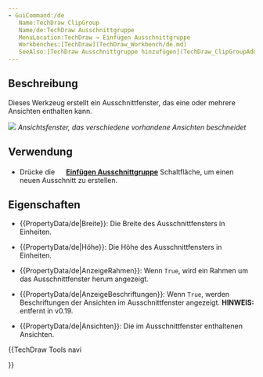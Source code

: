 ```yaml
---
- GuiCommand:/de
   Name:TechDraw ClipGroup
   Name/de:TechDraw Ausschnittgruppe
   MenuLocation:TechDraw → Einfügen Ausschnittgruppe
   Workbenches:[TechDraw](TechDraw_Workbench/de.md)
   SeeAlso:[TechDraw Ausschnittgruppe hinzufügen](TechDraw_ClipGroupAdd/de.md), [TechDraw Entferne Ansicht aus Ausschnittgruppe](TechDraw_ClipGroupRemove/de.md)
---
```


## Beschreibung


<div class="mw-translate-fuzzy">

Dieses Werkzeug erstellt ein Ausschnittfenster, das eine oder mehrere Ansichten enthalten kann.


</div>

![](images/TechDraw_Clipview.png ) *Ansichtsfenster, das verschiedene vorhandene Ansichten beschneidet*

## Verwendung

-   Drücke die **<img src="images/TechDraw_ClipGroup.svg" width=16px> [Einfügen Ausschnittgruppe](TechDraw_ClipGroup/de.md)** Schaltfläche, um einen neuen Ausschnitt zu erstellen.

## Eigenschaften

-    {{PropertyData/de|Breite}}: Die Breite des Ausschnittfensters in Einheiten.

-    {{PropertyData/de|Höhe}}: Die Höhe des Ausschnittfensters in Einheiten.

-    {{PropertyData/de|AnzeigeRahmen}}: Wenn `True`, wird ein Rahmen um das Ausschnittfenster herum angezeigt.

-    {{PropertyData/de|AnzeigeBeschriftungen}}: Wenn `True`, werden Beschriftungen der Ansichten im Ausschnittfenster angezeigt. **HINWEIS:** entfernt in v0.19.

-    {{PropertyData/de|Ansichten}}: Die im Ausschnittfenster enthaltenen Ansichten.





{{TechDraw Tools navi

}}  
